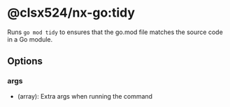 # @clsx524/nx-go:tidy

Runs `go mod tidy` to ensures that the go.mod file matches the source code in a Go module.

## Options

### args

- (array): Extra args when running the command
